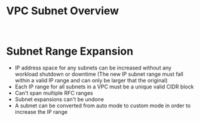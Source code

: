 # VPC Subnet Overview



<br>

# Subnet Range Expansion

* IP address space for any subnets can be increased without any workload shutdown or downtime (The new IP subnet range must fall within a valid IP range and can only be larger that the original)
* Each IP range for all subnets in a VPC must be a unique valid CIDR block
* Can't span multiple RFC ranges
* Subnet expansions can't be undone
* A subnet can be converted from auto mode to custom mode in order to increase the IP range